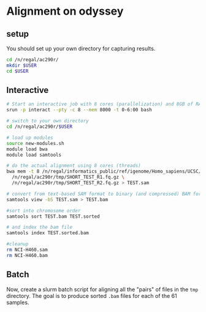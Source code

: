 # Alignment on odyssey

## setup

You should set up your own directory for capturing results.

```bash
cd /n/regal/ac290r/
mkdir $USER
cd $USER
```

## Interactive

```bash
# Start an interactive job with 8 cores (parallelization) and 8GB of RAM for 6 hours
srun -p interact --pty -c 8 --mem 8000 -t 0-6:00 bash

# switch to your own directory
cd /n/regal/ac290r/$USER

# load up modules
source new-modules.sh
module load bwa
module load samtools

# do the actual alignment using 8 cores (threads)
bwa mem -t 8 /n/regal/informatics_public/ref/igenome/Homo_sapiens/UCSC/hg19/Sequence/BWAIndex/genome.fa \
  /n/regal/ac290r/tmp/SHORT_TEST_R1.fq.gz \
  /n/regal/ac290r/tmp/SHORT_TEST_R2.fq.gz > TEST.sam

# convert from text-based SAM format to binary (and compressed) BAM format
samtools view -bS TEST.sam > TEST.bam

#sort into chromosome order
samtools sort TEST.bam TEST.sorted

# and index the bam file
samtools index TEST.sorted.bam

#cleanup 
rm NCI-H460.sam
rm NCI-H460.bam
```

## Batch

Now, create a slurm batch script for aligning all the "pairs" of files in the `tmp` directory. The goal is to produce
sorted `.bam` files for each of the 61 samples.

